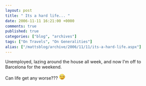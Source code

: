 ```yaml
---
layout: post
title: " Its a hard life... "
date: 2006-11-11 16:21:00 +0000
comments: true
published: true
categories: ["blog", "archives"]
tags: ["On Travels", "On Generalities"]
alias: ["/mattsblog/archive/2006/11/11/its-a-hard-life.aspx"]
---
```

<!-- more -->

<P>Unemployed, lazing around the house all week, and now I'm off to Barcelona for the weekend.</P>
 <P>Can life get any worse??? <IMG alt=":)" class="emoticon" src="/images/emotions/emotion-1.gif"></P>
